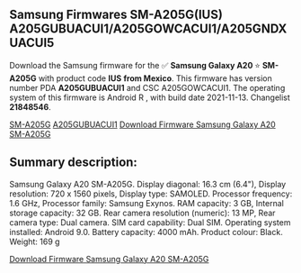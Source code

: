 <h2>Samsung Firmwares SM-A205G(IUS) A205GUBUACUI1/A205GOWCACUI1/A205GNDXUACUI5</h2>
Download the Samsung firmware for the ✅ <strong>Samsung Galaxy A20 </strong> ⭐ <strong>SM-A205G</strong> with product code <strong>IUS</strong> <strong> from Mexico</strong>. This firmware has version number PDA <strong>A205GUBUACUI1</strong> and CSC A205GOWCACUI1. The operating system of this firmware is Android R , with build date 2021-11-13. Changelist <strong>21848546</strong>.


[SM-A205G](https://samfirm.shop/samsung/model/SM-A205G)
[A205GUBUACUI1](https://samfirm.shop/samsung/pda/A205GUBUACUI1)
[Download Firmware Samsung Galaxy A20 SM-A205G](https://samfirm.shop/samsung/firmware/474538)
<h2>Summary description:</h2>
<p>Samsung Galaxy A20 SM-A205G. Display diagonal: 16.3 cm (6.4"), Display resolution: 720 x 1560 pixels, Display type: SAMOLED. Processor frequency: 1.6 GHz, Processor family: Samsung Exynos. RAM capacity: 3 GB, Internal storage capacity: 32 GB. Rear camera resolution (numeric): 13 MP, Rear camera type: Dual camera. SIM card capability: Dual SIM. Operating system installed: Android 9.0. Battery capacity: 4000 mAh. Product colour: Black. Weight: 169 g</p>


[Download Firmware Samsung Galaxy A20 SM-A205G](https://samfirm.shop/samsung/firmware/474538)
